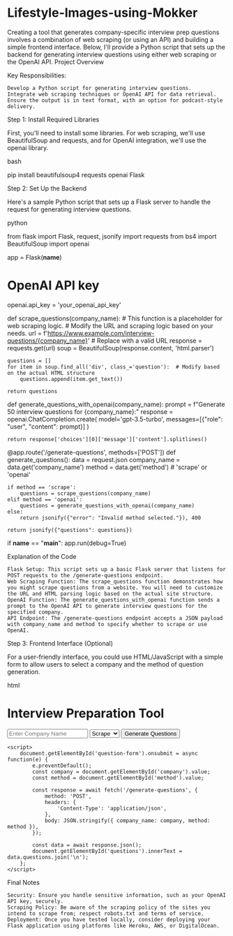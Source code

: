 # Lifestyle-Images-using-Mokker
Creating a tool that generates company-specific interview prep questions involves a combination of web scraping (or using an API) and building a simple frontend interface. Below, I'll provide a Python script that sets up the backend for generating interview questions using either web scraping or the OpenAI API.
Project Overview

Key Responsibilities:

    Develop a Python script for generating interview questions.
    Integrate web scraping techniques or OpenAI API for data retrieval.
    Ensure the output is in text format, with an option for podcast-style delivery.

Step 1: Install Required Libraries

First, you'll need to install some libraries. For web scraping, we'll use BeautifulSoup and requests, and for OpenAI integration, we'll use the openai library.

bash

pip install beautifulsoup4 requests openai Flask

Step 2: Set Up the Backend

Here's a sample Python script that sets up a Flask server to handle the request for generating interview questions.

python

from flask import Flask, request, jsonify
import requests
from bs4 import BeautifulSoup
import openai

app = Flask(__name__)

# OpenAI API key
openai.api_key = 'your_openai_api_key'

def scrape_questions(company_name):
    # This function is a placeholder for web scraping logic.
    # Modify the URL and scraping logic based on your needs.
    url = f'https://www.example.com/interview-questions/{company_name}'  # Replace with a valid URL
    response = requests.get(url)
    soup = BeautifulSoup(response.content, 'html.parser')
    
    questions = []
    for item in soup.find_all('div', class_='question'):  # Modify based on the actual HTML structure
        questions.append(item.get_text())
    
    return questions

def generate_questions_with_openai(company_name):
    prompt = f"Generate 50 interview questions for {company_name}:"
    response = openai.ChatCompletion.create(
        model='gpt-3.5-turbo',
        messages=[{"role": "user", "content": prompt}]
    )
    
    return response['choices'][0]['message']['content'].splitlines()

@app.route('/generate-questions', methods=['POST'])
def generate_questions():
    data = request.json
    company_name = data.get('company_name')
    method = data.get('method')  # 'scrape' or 'openai'

    if method == 'scrape':
        questions = scrape_questions(company_name)
    elif method == 'openai':
        questions = generate_questions_with_openai(company_name)
    else:
        return jsonify({"error": "Invalid method selected."}), 400

    return jsonify({"questions": questions})

if __name__ == "__main__":
    app.run(debug=True)

Explanation of the Code

    Flask Setup: This script sets up a basic Flask server that listens for POST requests to the /generate-questions endpoint.
    Web Scraping Function: The scrape_questions function demonstrates how you might scrape questions from a website. You will need to customize the URL and HTML parsing logic based on the actual site structure.
    OpenAI Function: The generate_questions_with_openai function sends a prompt to the OpenAI API to generate interview questions for the specified company.
    API Endpoint: The /generate-questions endpoint accepts a JSON payload with company_name and method to specify whether to scrape or use OpenAI.

Step 3: Frontend Interface (Optional)

For a user-friendly interface, you could use HTML/JavaScript with a simple form to allow users to select a company and the method of question generation.

html

<!DOCTYPE html>
<html lang="en">
<head>
    <meta charset="UTF-8">
    <meta name="viewport" content="width=device-width, initial-scale=1.0">
    <title>Interview Prep Tool</title>
</head>
<body>
    <h1>Interview Preparation Tool</h1>
    <form id="question-form">
        <input type="text" id="company" placeholder="Enter Company Name" required>
        <select id="method">
            <option value="scrape">Scrape</option>
            <option value="openai">OpenAI</option>
        </select>
        <button type="submit">Generate Questions</button>
    </form>
    <div id="questions"></div>

    <script>
        document.getElementById('question-form').onsubmit = async function(e) {
            e.preventDefault();
            const company = document.getElementById('company').value;
            const method = document.getElementById('method').value;
            
            const response = await fetch('/generate-questions', {
                method: 'POST',
                headers: {
                    'Content-Type': 'application/json',
                },
                body: JSON.stringify({ company_name: company, method: method }),
            });

            const data = await response.json();
            document.getElementById('questions').innerText = data.questions.join('\n');
        };
    </script>
</body>
</html>

Final Notes

    Security: Ensure you handle sensitive information, such as your OpenAI API key, securely.
    Scraping Policy: Be aware of the scraping policy of the sites you intend to scrape from; respect robots.txt and terms of service.
    Deployment: Once you have tested locally, consider deploying your Flask application using platforms like Heroku, AWS, or DigitalOcean.

